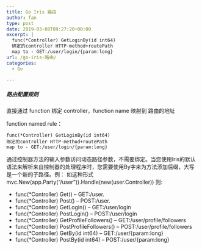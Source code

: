 ```yaml
---
title: Go Iris 路由
author: fan
type: post
date: 2019-03-08T09:27:20+00:00
excerpt: |
  func(*Controller) GetLoginBy(id int64)
  绑定的controller HTTP-method+routePath
  map to - GET:/user/login/{param:long}
url: /go-iris-路由/
categories:
  - Go

---
```

##### 路由配置规则

直接通过 function 绑定 controller，function name 映射到 路由的地址
  
function named rule：

<pre><code class="language-go line-numbers">func(*Controller) GetLoginBy(id int64)
绑定的controller HTTP-method+routePath
map to - GET:/user/login/{param:long}
</code></pre>

通过控制器方法的输入参数访问动态路径参数，不需要绑定。当您使用Iris的默认语法来解析来自控制器的处理程序时，您需要使用By字来为方法添加后缀，大写是一个新的子路径。例： 如这种形式 mvc.New(app.Party(&#8220;/user&#8221;)).Handle(new(user.Controller)) 则:

  * func(*Controller) Get() &#8211; GET:/user.
  * func(*Controller) Post() &#8211; POST:/user.
  * func(*Controller) GetLogin() &#8211; GET:/user/login
  * func(*Controller) PostLogin() &#8211; POST:/user/login
  * func(*Controller) GetProfileFollowers() &#8211; GET:/user/profile/followers
  * func(*Controller) PostProfileFollowers() &#8211; POST:/user/profile/followers
  * func(*Controller) GetBy(id int64) &#8211; GET:/user/{param:long}
  * func(*Controller) PostBy(id int64) &#8211; POST:/user/{param:long}
